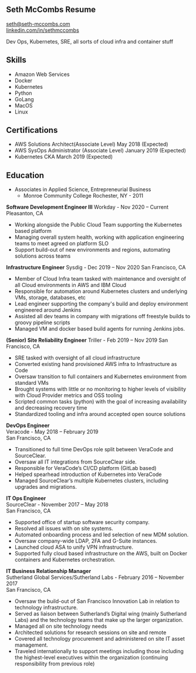 ## Seth McCombs Resume  
seth@seth-mccombs.com  
[linkedin.com/in/sethmccombs](linkedin.com/in/sethmccombs)  

Dev Ops, Kubernetes, SRE, all sorts of cloud infra and container stuff

## Skills
* Amazon Web Services
* Docker
* Kubernetes
* Python
* GoLang
* MacOS
* Linux


## Certifications
* AWS  Solutions  Architect(Associate  Level)  May  2018  (Expected)
* AWS  SysOps  Administrator  (Associate  Level) January 2019  (Expected)
* Kubernetes CKA March 2019 (Expected)


## Education
* Associates  in  Applied  Science, Entrepreneurial  Business
  * Monroe  Community  College  Rochester,  NY  -  2011

**Software Development Engineer III**
Workday - Nov 2020 – Current
Pleasanton, CA

* Working alongside the Public Cloud Team supporting the Kubernetes based platform
* Managing overall system health, working with application engineering teams to meet agreed on platform SLO
* Support build-out of new environments and regions, automating solutions across teams

**Infrastructure Engineer**
Sysdig - Dec 2019 – Nov 2020
San Francisco, CA

* Member of Cloud Infra team tasked with maintenance and oversight of all Cloud environments in AWS and IBM Cloud
* Responsible for automation around Kubernetes clusters and underlying VMs, storage, databases, etc
* Lead engineer supporting the company's build and deploy environment engineered around Jenkins
* Assisted all dev teams in company with migrations off freestyle builds to groovy pipeline scripts
* Managed VM and docker based build agents for running Jenkins jobs.

**(Senior) Site Reliability Engineer**
Triller - Feb 2019 – Nov 2019
San Francisco, CA

* SRE tasked with oversight of all cloud infrastructure
* Converted existing hand provisioned AWS infra to Infrastructure as Code
* Oversaw transition to full containers and Kubernetes environment from standard VMs
* Brought systems with little or no monitoring to higher levels of visibility with Cloud Provider metrics and OSS tooling
* Scripted common tasks (python) with the goal of increasing availability and decreasing recovery time 
* Standardized tooling and infra around accepted open source solutions


**DevOps Engineer**  
Veracode - May 2018 – February 2019  
San Francisco, CA

* Transitioned to full time DevOps role split between VeraCode and SourceClear. 
* Oversaw all IT integrations from SourceClear side. 
* Responsible for VeraCode’s CI/CD platform (GitLab based)
* Helped spearhead introduction of Kubernetes into VeraCode
* Managed SourceClear’s multiple Kubernetes clusters, including upgrades and migrations.

**IT Ops Engineer**  
SourceClear - November 2017 – May 2018  
San Francisco, CA

* Supported office of startup software security company.
* Resolved all issues with on site systems.
* Automated onboarding process and led selection of new MDM solution.
* Oversaw company-wide LDAP, 2FA and G-Suite instances.
* Launched cloud ASA to unify VPN infrastructure. 
* Supported fully cloud based infrastructure on the AWS, built on Docker containers and Kubernetes orchestration. 	

**IT Business Relationship Manager**  
Sutherland Global Services/Sutherland Labs - 
February 2016 – November 2017  
San Francisco, CA

* Oversaw the build-out of San Francisco Innovation Lab in relation to technology infrastructure. 
* Served as liaison between Sutherland’s Digital wing (mainly Sutherland Labs) and the technology teams that make up the larger organization.
* Managed all on site technology needs
* Architected solutions for research sessions on site and remote
* Covered all technology procurement and administered on site IT asset management. 
* Traveled internationally to support meetings including those including the highest-level executives within the organization (continuing responsibility from previous role)
